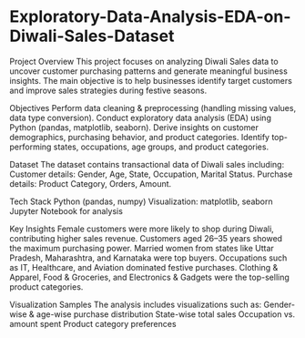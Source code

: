 # Exploratory-Data-Analysis-EDA-on-Diwali-Sales-Dataset
Project Overview
This project focuses on analyzing Diwali Sales data to uncover customer purchasing patterns and generate meaningful business insights. The main objective is to help businesses identify target customers and improve sales strategies during festive seasons.

Objectives
Perform data cleaning & preprocessing (handling missing values, data type conversion).
Conduct exploratory data analysis (EDA) using Python (pandas, matplotlib, seaborn).
Derive insights on customer demographics, purchasing behavior, and product categories.
Identify top-performing states, occupations, age groups, and product categories.

Dataset
The dataset contains transactional data of Diwali sales including:
Customer details: Gender, Age, State, Occupation, Marital Status.
Purchase details: Product Category, Orders, Amount.

Tech Stack
Python (pandas, numpy)
Visualization: matplotlib, seaborn
Jupyter Notebook for analysis

Key Insights
Female customers were more likely to shop during Diwali, contributing higher sales revenue.
Customers aged 26–35 years showed the maximum purchasing power.
Married women from states like Uttar Pradesh, Maharashtra, and Karnataka were top buyers.
Occupations such as IT, Healthcare, and Aviation dominated festive purchases.
Clothing & Apparel, Food & Groceries, and Electronics & Gadgets were the top-selling product categories.

Visualization Samples
The analysis includes visualizations such as:
Gender-wise & age-wise purchase distribution
State-wise total sales
Occupation vs. amount spent
Product category preferences
